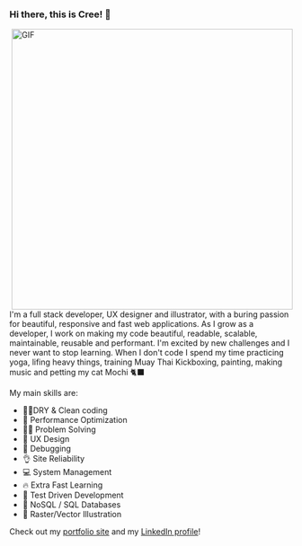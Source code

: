 ### Hi there, this is Cree! 🦄

<img align="right" alt="GIF" src="https://media0.giphy.com/media/l0COJ5gIPUN2vOj5u/giphy.gif" width="500" height="500" />

I'm a full stack developer, UX designer and illustrator, with a buring passion for beautiful, responsive and fast web applications. As I grow as a developer, I work on making my code beautiful, readable, scalable, maintainable, reusable and performant. I'm excited by new challenges and I never want to stop learning.
When I don't code I spend my time practicing yoga, lifing heavy things, training Muay Thai Kickboxing, painting, making music and petting my cat Mochi 🐈‍⬛

My main skills are: 

- 👕✨DRY & Clean coding
- 🚀 Performance Optimization
- 👩‍🔬 Problem Solving
- 📐 UX Design
- 🐛 Debugging
- 👌 Site Reliability
- 💻 System Management
- 🔥 Extra Fast Learning
- 🧪 Test Driven Development
- 🥞 NoSQL / SQL Databases
- 🎨 Raster/Vector Illustration

Check out my [portfolio site](https://cristinalester.rocks/) and my [LinkedIn profile](https://www.linkedin.com/in/cristinalesterrocks/)!


